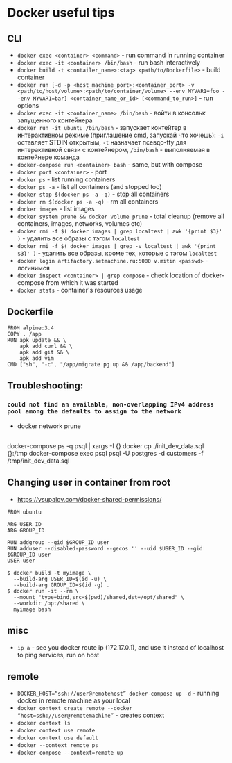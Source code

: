 # Docker useful tips

## CLI
- `docker exec <container> <command>` - run command in running container
- `docker exec -it <container> /bin/bash` - run bash interactively
- `docker build -t <contailer_name>:<tag> <path/to/Dockerfile>` - build container
- `docker run [-d -p <host_machine_port>:<container_port> -v <path/to/host/volume>:<path/to/container/volume> --env MYVAR1=foo --env MYVAR1=bar] <container_name_or_id> [<command_to_run>]` - run options
- `docker exec -it <container_name> /bin/bash` - войти в консольк запущенного контейнера
- `docker run -it ubuntu /bin/bash` - запускает контейтер в интерактивном режиме (приглашение cmd, запускай что хочешь): `-i` оставляет STDIN открытым, `-t` назначает псевдо-tty для интерактивной связи с контейнером, `/bin/bash` - выполняемая в контейнере команда
- `docker-compose run <container> bash` - same, but with compose
- `docker port <container>` - port
- `docker ps` - list running containers
- `docker ps -a` - list all containers (and stopped too)
- `docker stop $(docker ps -a -q)` - stop all containers
- `docker rm $(docker ps -a -q)` - rm all containers
- `docker images` - list images
- `docker system prune && docker volume prune` - total cleanup (remove all containers, images, networks, volumes etc)
- `docker rmi -f $( docker images | grep localtest | awk '{print $3}' )` - удалить все образы с тэгом `localtest`
- `docker rmi -f $( docker images | grep -v localtest | awk '{print $3}' )` - удалить все образы, кроме тех, которые с тэгом `localtest`
- `docker login artifactory.setmachine.ru:5000 v.mitin <passwd>` - логинимся
- `docker inspect <container> | grep compose` - check location of docker-compose from which it was started
- `docker stats` - container's resources usage

## Dockerfile
```
FROM alpine:3.4
COPY . /app
RUN apk update && \
    apk add curl && \
    apk add git && \
    apk add vim
CMD ["sh", "-c", "/app/migrate pg up && /app/backend"]
```
## Troubleshooting:
### `could not find an available, non-overlapping IPv4 address pool among the defaults to assign to the network`
- docker network prune

##
docker-compose ps -q psql | xargs -I {} docker cp ./init_dev_data.sql {}:/tmp
docker-compose exec psql psql -U postgres -d customers -f /tmp/init_dev_data.sql

## Changing user in container from root
- https://vsupalov.com/docker-shared-permissions/
```
FROM ubuntu

ARG USER_ID
ARG GROUP_ID

RUN addgroup --gid $GROUP_ID user
RUN adduser --disabled-password --gecos '' --uid $USER_ID --gid $GROUP_ID user
USER user
```
```
$ docker build -t myimage \
  --build-arg USER_ID=$(id -u) \
  --build-arg GROUP_ID=$(id -g) .
$ docker run -it --rm \
  --mount "type=bind,src=$(pwd)/shared,dst=/opt/shared" \
  --workdir /opt/shared \
  myimage bash
```
## misc
- `ip a` - see you docker route ip (172.17.0.1), and use it instead of localhost to ping services, run on host

## remote
- `DOCKER_HOST=“ssh://user@remotehost” docker-compose up -d` - running docker in remote machine as your local
- `docker context create remote ‐‐docker “host=ssh://user@remotemachine”` - creates context
- `docker context ls`
- `docker context use remote`
- `docker context use default`
- `docker --context remote ps`
- `docker-compose --context=remote up`

